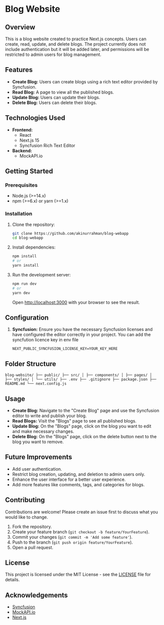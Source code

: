 # Blog Website

## Overview
This is a blog website created to practice Next.js concepts. Users can create, read, update, and delete blogs. The project currently does not include authentication but it will be added later, and permissions will be restricted to admin users for blog management.

## Features
- **Create Blog:** Users can create blogs using a rich text editor provided by Syncfusion.
- **Read Blog:** A page to view all the published blogs.
- **Update Blog:** Users can update their blogs.
- **Delete Blog:** Users can delete their blogs.

## Technologies Used
- **Frontend:**
  - React
  - Next.js 15
  - Syncfusion Rich Text Editor
- **Backend:**
  - MockAPI.io

## Getting Started

### Prerequisites
- Node.js (>=14.x)
- npm (>=6.x) or yarn (>=1.x)

### Installation
1. Clone the repository:
    ```bash
    git clone https://github.com/akinurrahman/blog-webapp
    cd blog-webapp
    ```

2. Install dependencies:
    ```bash
    npm install
    # or
    yarn install
    ```

3. Run the development server:
    ```bash
    npm run dev
    # or
    yarn dev
    ```

    Open [http://localhost:3000](http://localhost:3000) with your browser to see the result.

## Configuration
1. **Syncfusion:** Ensure you have the necessary Syncfusion licenses and have configured the editor correctly in your project. You can add the syncfution licence key in env file 
    ```env
    NEXT_PUBLIC_SYNCFUSION_LICENSE_KEY=YOUR_KEY_HERE
    ```

## Folder Structure
`blog-website/
├── public/
├── src/
│ ├── components/
│ ├── pages/
│ ├── styles/
│ └── utils/
├── .env
├── .gitignore
├── package.json
├── README.md
└── next.config.js`


## Usage
- **Create Blog:** Navigate to the "Create Blog" page and use the Syncfusion editor to write and publish your blog.
- **Read Blogs:** Visit the "Blogs" page to see all published blogs.
- **Update Blog:** On the "Blogs" page, click on the blog you want to edit and make necessary changes.
- **Delete Blog:** On the "Blogs" page, click on the delete button next to the blog you want to remove.

## Future Improvements
- Add user authentication.
- Restrict blog creation, updating, and deletion to admin users only.
- Enhance the user interface for a better user experience.
- Add more features like comments, tags, and categories for blogs.

## Contributing
Contributions are welcome! Please create an issue first to discuss what you would like to change.

1. Fork the repository.
2. Create your feature branch (`git checkout -b feature/YourFeature`).
3. Commit your changes (`git commit -m 'Add some feature'`).
4. Push to the branch (`git push origin feature/YourFeature`).
5. Open a pull request.

## License
This project is licensed under the MIT License - see the [LICENSE](LICENSE) file for details.

## Acknowledgements
- [Syncfusion](https://www.syncfusion.com/)
- [MockAPI.io](https://mockapi.io/)
- [Next.js](https://nextjs.org/)
